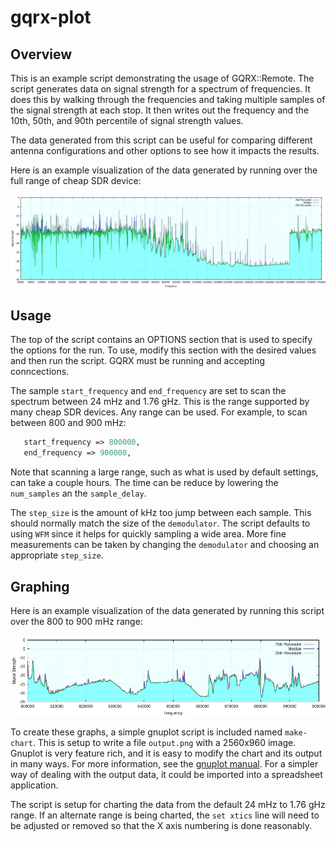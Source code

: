 # gqrx-plot

## Overview

This is an example script demonstrating the usage of GQRX::Remote.  The script generates data on signal strength for a spectrum of frequencies.  It does this by walking through the frequencies and taking multiple samples of the signal strength at each stop.  It then writes out the frequency and the 10th, 50th, and 90th percentile of signal strength values.

The data generated from this script can be useful for comparing different antenna configurations and other options to see how it impacts the results.

Here is an example visualization of the data generated by running over the full range of cheap SDR device:

![large-demo-graph](large-demo.jpg)


## Usage

The top of the script contains an OPTIONS section that is used to specify the options for the run.  To use, modify this section with the desired values and then run the script.  GQRX must be running and accepting conncections.

The sample `start_frequency` and `end_frequency` are set to scan the spectrum between 24 mHz and 1.76 gHz.  This is the range supported by many cheap SDR devices.  Any range can be used.  For example, to scan between 800 and 900 mHz:

```perl
   start_frequency => 800000,
   end_frequency => 900000,
```

Note that scanning a large range, such as what is used by default settings, can take a couple hours.  The time can be reduce by lowering the `num_samples` an the `sample_delay`.

The `step_size` is the amount of kHz too jump between each sample.  This should normally match the size of the `demodulator`.  The script defaults to using `WFM` since it helps for quickly sampling a wide area.  More fine measurements can be taken by changing the `demodulator` and choosing an appropriate `step_size`.


## Graphing

Here is an example visualization of the data generated by running this script over the 800 to 900 mHz range:

![small-demo-graph](small-demo.jpg)

To create these graphs, a simple gnuplot script is included named `make-chart`.  This is setup to write a file `output.png` with a 2560x960 image.  Gnuplot is very feature rich, and it is easy to modify the chart and its output in many ways.  For more information, see the [gnuplot manual](http://www.gnuplot.info/documentation.html).  For a simpler way of dealing with the output data, it could be imported into a spreadsheet application.

The script is setup for charting the data from the default 24 mHz to 1.76 gHz range.  If an alternate range is being charted, the `set xtics` line will need to be adjusted or removed so that the X axis numbering is done reasonably.

